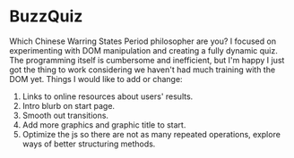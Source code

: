 # BuzzQuiz
Which Chinese Warring States Period philosopher are you?
I focused on experimenting with DOM manipulation and creating a fully dynamic quiz. The programming itself is cumbersome and
inefficient, but I'm happy I just got the thing to work considering we haven't had much training with the DOM yet.
Things I would like to add or change:

1. Links to online resources about users' results.
2. Intro blurb on start page.
3. Smooth out transitions.
4. Add more graphics and graphic title to start.
5. Optimize the js so there are not as many repeated operations, explore ways of better structuring methods.